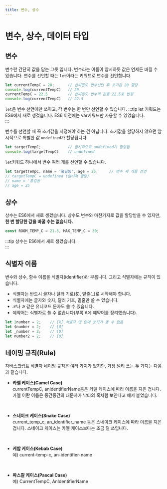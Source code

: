 ```yaml
---
title: 변수, 상수
---
```


# 변수, 상수, 데이터 타입

## 변수
변수란 간단히 값을 담는 그릇 입니다.
변수라는 이름이 암시하듯 값은 언제든 바뀔 수 있습니다.
변수를 선언할 때는 `let`이라는 키워드로 변수를 선언합니다.


```javascript
let currentTempC = 20;      // 섭씨온도 변수선언 후 초기값 20 할당
console.log(currentTempC)   // 20
currentTempC = 22.5         // 섭씨온도 변수의 값을 22.5로 변경
console.log(currentTempC)   // 22.5
```
`let`은 변수 선언에만 쓰이고, 각 변수는 한 번만 선언할 수 있습니다.
:::tip let 키워드는 ES6에서 새로 생겼습니다. ES6 이전에는 var키워드만 사용할 수 있었습니다.
<br>
:::

변수를 선언할 때 꼭 초기값을 지정해야 하는 건 아닙니다. 초기값을 할당하지 않으면 암시적으로 특별한 값 `undefined`가 할당됩니다.

```javascript
let targetTempC;            // 암시적으로 undefined가 할당됨
console.log(targetTempC)    // undefined
```

`let`키워드 하나에서 변수 여러 개를 선언할 수 있습니다.

```javascript
let targetTempC, name = '홍길동', age = 25;     // 변수 세 개를 선언
// targetTempC = undefined (암시적 할당)
// name = '홍길동'
// age = 25
```

## 상수
상수는 ES6에서 새로 생겼습니다. 상수도 변수와 마찬가지로 값을 할당받을 수 있지만, <strong>한 번 할당한 값을 바꿀 수는 없습니다.</strong>
```javascript
const ROOM_TEMP_C = 21.5, MAX_TEMP_C = 30;
```
:::tip 상수는 ES6에서 새로 생겼습니다.
<br>
:::

## 식별자 이름
변수와 상수, 함수 이름을 식별자(identifier)라 부릅니다. 그리고 식별자에는 규칙이 있습니다.
- 식별자는 반드시 글자나 달러 기로($), 밑줄(_)로 시작해야 합니다.
- 식별자에는 글자와 숫자, 달러 기호, 밑줄만 쓸 수 있습니다.
- 𝒳나 𝒴 같은 유니코드 문자도 쓸 수 있습니다.
- 예약어는 식별자로 쓸 수 없습니다(부록 A에 예약어를 정리했습니다).
```javascript
let 2number = 2;    // [X] 식별자 맨 앞에 숫자가 올 수 없음
let $number = 2;    // [O]
let _number = 2;    // [O]
let number2 = 2;    // [O]
```

## 네이밍 규칙(Rule)
자바스크립트 식별자 네이밍 규칙은 여러 가지가 있지만, 가장 널리 쓰는 두 가지는 다음과 같습니다.
- **카멜 케이스(Camel Case)**<br>
currentTempC, anIdentifierName등은 카멜 케이스에 따라 이름을 지은 겁니다. 카멜 이란 이름은 중간중간의 대문자가 낙타의 혹처럼 보인다고 해서 붙었습니다.
<br>

- **스네이크 케이스(Snake Case)**<br>
current_temp_c, an_identifier_name 등은 스네이크 케이스에 따라 이름을 지은 겁니다. 스네이크 케이스는 카멜 케이스보다는 조금 덜 쓰입니다.
<br>

- **케밥 케이스(Kebab Case)**<br>
예) current-temp-c, an-identifier-name
<br>

- **파스칼 케이스(Pascal Case)**<br>
예) CurrentTempC, AnIdentifierName
